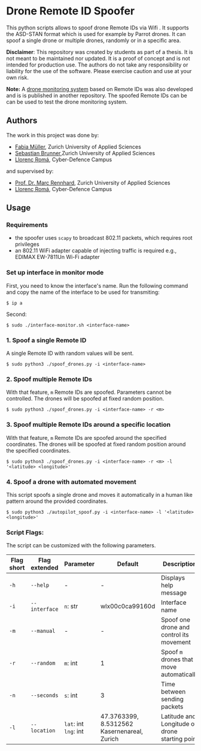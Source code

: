 # Drone Remote ID Spoofer
This python scripts allows to spoof drone Remote IDs via Wifi . It supports the ASD-STAN format which is used for example by Parrot drones. It can spoof a single drone or multiple drones, randomly or in a specific area. 

**Disclaimer**: This repository was created by students as part of a thesis. It is not meant to be maintained nor updated. It is a proof of concept and is not intended for production use. The authors do not take any responsibility or liability for the use of the software. Please exercise caution and use at your own risk.

**Note:** A [drone monitoring system](https://github.com/cyber-defence-campus/RemoteIDReceiver) based on Remote IDs was also developed and is is published in another repository. The spoofed Remote IDs can be  can be used to test the drone monitoring system.

## Authors
The work in this project was  done by:
- [Fabia Müller](https://github.com/alessmlr), Zurich University of Applied Sciences
- [Sebastian Brunner](https://github.com/Wernerson),Zurich University of Applied Sciences
- [Llorenç Romá](https://github.com/llorencroma),  Cyber-Defence Campus

and supervised by:
- [Prof. Dr. Marc Rennhard](https://github.com/rennhard),  Zurich University of Applied Sciences
- [Llorenç Romá](https://github.com/llorencroma),  Cyber-Defence Campus

## Usage
### Requirements
- the spoofer uses `scapy` to broadcast 802.11 packets, which requires root privileges
- an 802.11 WiFi adapter capable of injecting traffic is required e.g., EDIMAX EW-7811Un Wi-Fi adapter

### Set up interface in monitor mode
First, you need to know the interface's name. Run the following command and copy the name of the interface to be used for transmiting:

`$ ip a` 

Second: 

`$ sudo ./interface-monitor.sh <interface-name>`

### 1. Spoof a single Remote ID
A single Remote ID with random values will be sent.

`$ sudo python3 ./spoof_drones.py -i <interface-name> `

### 2. Spoof multiple Remote IDs
With that feature, `m` Remote IDs are spoofed. Parameters cannot be controlled. The drones will be spoofed at fixed random position.

`$ sudo python3 ./spoof_drones.py -i <interface-name> -r <m>`

### 3. Spoof multiple Remote IDs around a specific location
With that feature, `m` Remote IDs are spoofed around the specified coordinates. The drones will be spoofed at fixed random position around the specified coordinates.

`$ sudo python3 ./spoof_drones.py -i <interface-name> -r <m> -l '<latitude> <longitude>'`



### 4. Spoof a drone with automated movement
This script spoofs a single drone and moves it automatically in a human like pattern around the provided coordinates.

`$ sudo python3 ./autopilot_spoof.py -i <interface-name> -l '<latitude> <longitude>'`

### Script Flags:

The script can be customized with the following parameters.

| Flag short | Flag extended | Parameter                  | Default                                           | Description                                    |
|------------|---------------|----------------------------|---------------------------------------------------|------------------------------------------------|
| `-h`       | `--help`      | -                          | -                                                 | Displays help message                          |
| `-i`       | `--interface` | `n`: str                   | wlx00c0ca99160d                                   | Interface name                                 |
| `-m`       | `--manual`    | -                          | -                                                 | Spoof one drone and control its movement       |
| `-r`       | `--random`    | `m`: int                   | 1                                                 | Spoof `m` drones that move automatically       |
| `-n`       | `--seconds`   | `s`: int                   | 3                                                 | Time between sending packets                   |
| `-l`       | `--location`  | `lat`: int <br> `lng`: int | 47.3763399, 8.5312562 <br/> Kasernenareal, Zurich | Latitude and Longitude of drone starting point |

